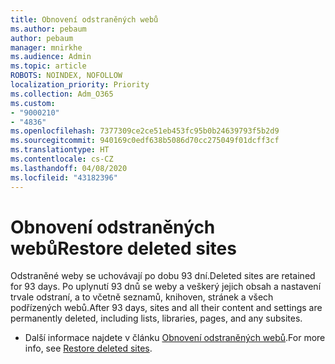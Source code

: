 ```yaml
---
title: Obnovení odstraněných webů
ms.author: pebaum
author: pebaum
manager: mnirkhe
ms.audience: Admin
ms.topic: article
ROBOTS: NOINDEX, NOFOLLOW
localization_priority: Priority
ms.collection: Adm_O365
ms.custom:
- "9000210"
- "4836"
ms.openlocfilehash: 7377309ce2ce51eb453fc95b0b24639793f5b2d9
ms.sourcegitcommit: 940169c0edf638b5086d70cc275049f01dcff3cf
ms.translationtype: HT
ms.contentlocale: cs-CZ
ms.lasthandoff: 04/08/2020
ms.locfileid: "43182396"
---
```

# <a name="restore-deleted-sites"></a><span data-ttu-id="f895d-102">Obnovení odstraněných webů</span><span class="sxs-lookup"><span data-stu-id="f895d-102">Restore deleted sites</span></span>

<span data-ttu-id="f895d-103">Odstraněné weby se uchovávají po dobu 93 dní.</span><span class="sxs-lookup"><span data-stu-id="f895d-103">Deleted sites are retained for 93 days.</span></span> <span data-ttu-id="f895d-104">Po uplynutí 93 dnů se weby a veškerý jejich obsah a nastavení trvale odstraní, a to včetně seznamů, knihoven, stránek a všech podřízených webů.</span><span class="sxs-lookup"><span data-stu-id="f895d-104">After 93 days, sites and all their content and settings are permanently deleted, including lists, libraries, pages, and any subsites.</span></span>

- <span data-ttu-id="f895d-105">Další informace najdete v článku [Obnovení odstraněných webů](https://docs.microsoft.com/sharepoint/restore-deleted-site-collection).</span><span class="sxs-lookup"><span data-stu-id="f895d-105">For more info, see [Restore deleted sites](https://docs.microsoft.com/sharepoint/restore-deleted-site-collection).</span></span>

